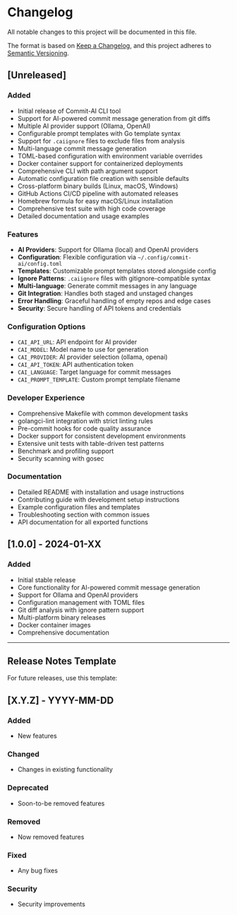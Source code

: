 # Changelog

All notable changes to this project will be documented in this file.

The format is based on [Keep a Changelog](https://keepachangelog.com/en/1.0.0/),
and this project adheres to [Semantic Versioning](https://semver.org/spec/v2.0.0.html).

## [Unreleased]

### Added
- Initial release of Commit-AI CLI tool
- Support for AI-powered commit message generation from git diffs
- Multiple AI provider support (Ollama, OpenAI)
- Configurable prompt templates with Go template syntax
- Support for `.caiignore` files to exclude files from analysis
- Multi-language commit message generation
- TOML-based configuration with environment variable overrides
- Docker container support for containerized deployments
- Comprehensive CLI with path argument support
- Automatic configuration file creation with sensible defaults
- Cross-platform binary builds (Linux, macOS, Windows)
- GitHub Actions CI/CD pipeline with automated releases
- Homebrew formula for easy macOS/Linux installation
- Comprehensive test suite with high code coverage
- Detailed documentation and usage examples

### Features
- **AI Providers**: Support for Ollama (local) and OpenAI providers
- **Configuration**: Flexible configuration via `~/.config/commit-ai/config.toml`
- **Templates**: Customizable prompt templates stored alongside config
- **Ignore Patterns**: `.caiignore` files with gitignore-compatible syntax
- **Multi-language**: Generate commit messages in any language
- **Git Integration**: Handles both staged and unstaged changes
- **Error Handling**: Graceful handling of empty repos and edge cases
- **Security**: Secure handling of API tokens and credentials

### Configuration Options
- `CAI_API_URL`: API endpoint for AI provider
- `CAI_MODEL`: Model name to use for generation
- `CAI_PROVIDER`: AI provider selection (ollama, openai)
- `CAI_API_TOKEN`: API authentication token
- `CAI_LANGUAGE`: Target language for commit messages
- `CAI_PROMPT_TEMPLATE`: Custom prompt template filename

### Developer Experience
- Comprehensive Makefile with common development tasks
- golangci-lint integration with strict linting rules
- Pre-commit hooks for code quality assurance
- Docker support for consistent development environments
- Extensive unit tests with table-driven test patterns
- Benchmark and profiling support
- Security scanning with gosec

### Documentation
- Detailed README with installation and usage instructions
- Contributing guide with development setup instructions
- Example configuration files and templates
- Troubleshooting section with common issues
- API documentation for all exported functions

## [1.0.0] - 2024-01-XX

### Added
- Initial stable release
- Core functionality for AI-powered commit message generation
- Support for Ollama and OpenAI providers
- Configuration management with TOML files
- Git diff analysis with ignore pattern support
- Multi-platform binary releases
- Docker container images
- Comprehensive documentation

---

## Release Notes Template

For future releases, use this template:

## [X.Y.Z] - YYYY-MM-DD

### Added
- New features

### Changed
- Changes in existing functionality

### Deprecated
- Soon-to-be removed features

### Removed
- Now removed features

### Fixed
- Any bug fixes

### Security
- Security improvements